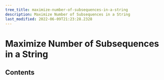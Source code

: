 ```yaml
---
tree_title: maximize-number-of-subsequences-in-a-string
description: Maximize Number of Subsequences in a String
last_modified: 2022-06-09T21:23:28.2328
---
```


# Maximize Number of Subsequences in a String

## Contents
